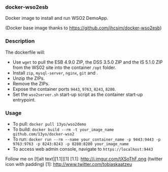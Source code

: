 ### docker-wso2esb

Docker image to install and run WSO2 DemoApp. 

(Docker base image thanks to https://github.com/ihcsim/docker-wso2esb)

### Description

The dockerfile will:

* Use `wget` to pull the ESB 4.9.0 ZIP, the DSS 3.5.0 ZIP and the IS 5.1.0 ZIP from the WS02 site into the container `/opt` folder.
* Install `zip`, `mysql-server`, `nginx`, `git` and .
* Unzip the ZIPs.
* Remove the ZIPs.
* Expose the container ports `9443`, `9763`, `8243`, `8280`.
* Set the `wso2server.sh` start-up script as the container start-up entrypoint.

### Usage
* To pull: `docker pull 13yo/wso2demo`
* To build: `docker build --rm -t your_image_name github.com/13yo/docker-wso2`
* To run: `docker run --rm --name your_container_name -p 9443:9443 -p 9763:9763 -p 8243:8243 -p 8280:8280 your_image_name`
* To access web admin console, navigate to `https://localhost:9443`

Follow me on [![alt text][1.1]][1]
[1.1]: http://i.imgur.com/tXSoThF.png (twitter icon with padding)
[1]: http://www.twitter.com/tobiaskaatzeu
